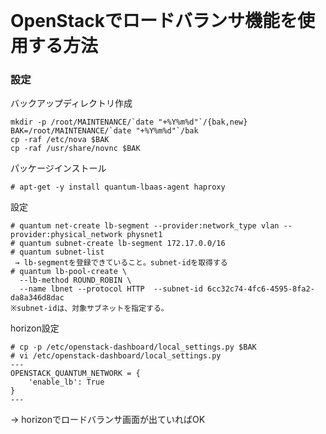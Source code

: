 <!--
************************************************************
OpenStack LoadBalancer
# https://wiki.openstack.org/wiki/Neutron/LBaaS/HowToRun
Copyright (c) Takehiko OGASAWARA 2013 All Rights Reserved.
************************************************************
-->
<div id='title'>　</div>    

# OpenStackでロードバランサ機能を使用する方法

### 設定
バックアップディレクトリ作成
```
mkdir -p /root/MAINTENANCE/`date "+%Y%m%d"`/{bak,new}
BAK=/root/MAINTENANCE/`date "+%Y%m%d"`/bak
cp -raf /etc/nova $BAK
cp -raf /usr/share/novnc $BAK
```

パッケージインストール  
```
# apt-get -y install quantum-lbaas-agent haproxy
```

設定
```
# quantum net-create lb-segment --provider:network_type vlan --provider:physical_network physnet1
# quantum subnet-create lb-segment 172.17.0.0/16
# quantum subnet-list
 → lb-segmentを登録できていること。subnet-idを取得する
# quantum lb-pool-create \
  --lb-method ROUND_ROBIN \
  --name lbnet --protocol HTTP  --subnet-id 6cc32c74-4fc6-4595-8fa2-da8a346d8dac
※subnet-idは、対象サブネットを指定する。
```

horizon設定
```
# cp -p /etc/openstack-dashboard/local_settings.py $BAK
# vi /etc/openstack-dashboard/local_settings.py
---
OPENSTACK_QUANTUM_NETWORK = {
    'enable_lb': True
}
---

```
→ horizonでロードバランサ画面が出ていればOK  

